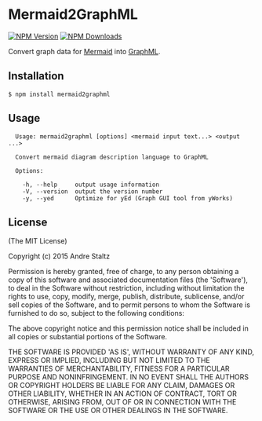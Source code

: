 # Mermaid2GraphML

[![NPM Version](http://img.shields.io/npm/v/commander.svg?style=flat)](https://www.npmjs.org/package/mermaid2graphml)
[![NPM Downloads](https://img.shields.io/npm/dm/commander.svg?style=flat)](https://www.npmjs.org/package/mermaid2graphml)

  Convert graph data for [Mermaid](https://github.com/knsv/mermaid) into [GraphML](http://graphml.graphdrawing.org/).


## Installation

    $ npm install mermaid2graphml

## Usage

```
  Usage: mermaid2graphml [options] <mermaid input text...> <output ...>

  Convert mermaid diagram description language to GraphML

  Options:

    -h, --help     output usage information
    -V, --version  output the version number
    -y, --yed      Optimize for yEd (Graph GUI tool from yWorks)
```

## License

(The MIT License)

Copyright (c) 2015 Andre Staltz

Permission is hereby granted, free of charge, to any person obtaining
a copy of this software and associated documentation files (the
'Software'), to deal in the Software without restriction, including
without limitation the rights to use, copy, modify, merge, publish,
distribute, sublicense, and/or sell copies of the Software, and to
permit persons to whom the Software is furnished to do so, subject to
the following conditions:

The above copyright notice and this permission notice shall be
included in all copies or substantial portions of the Software.

THE SOFTWARE IS PROVIDED 'AS IS', WITHOUT WARRANTY OF ANY KIND,
EXPRESS OR IMPLIED, INCLUDING BUT NOT LIMITED TO THE WARRANTIES OF
MERCHANTABILITY, FITNESS FOR A PARTICULAR PURPOSE AND NONINFRINGEMENT.
IN NO EVENT SHALL THE AUTHORS OR COPYRIGHT HOLDERS BE LIABLE FOR ANY
CLAIM, DAMAGES OR OTHER LIABILITY, WHETHER IN AN ACTION OF CONTRACT,
TORT OR OTHERWISE, ARISING FROM, OUT OF OR IN CONNECTION WITH THE
SOFTWARE OR THE USE OR OTHER DEALINGS IN THE SOFTWARE.
